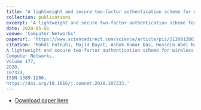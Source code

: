 ```yaml
---
title: "A lightweight and secure two-factor authentication scheme for wireless body area networks in health-care iot"
collection: publications
excerpt: 'A lightweight and secure two-factor authentication scheme for wireless body area networks in health-care iot'
date: 2020-05-01
venue: 'Computer Networks'
paperurl: 'https://www.sciencedirect.com/science/article/pii/S1389128619316457'
citation: 'Mahdi Fotouhi, Majid Bayat, Ashok Kumar Das, Hossein Abdi Nasib Far, S. Morteza Pournaghi, M.A. Doostari,
A lightweight and secure two-factor authentication scheme for wireless body area networks in health-care IoT,
Computer Networks,
Volume 177,
2020,
107333,
ISSN 1389-1286,
https://doi.org/10.1016/j.comnet.2020.107333.'
---
```


* [Download paper here](https://authors.elsevier.com/c/1b9YX4xsUrvjJf)
